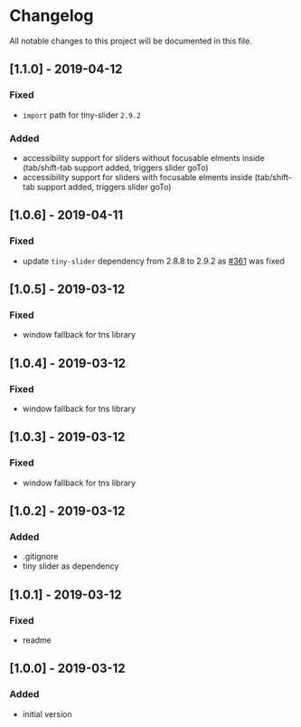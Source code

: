 # Changelog
All notable changes to this project will be documented in this file.

## [1.1.0] - 2019-04-12

### Fixed
- `import` path for tiny-slider `2.9.2`

### Added
- accessibility support for sliders without focusable elments inside (tab/shift-tab support added, triggers slider goTo)
- accessibility support for sliders with focusable elments inside (tab/shift-tab support added, triggers slider goTo)

## [1.0.6] - 2019-04-11

### Fixed
- update `tiny-slider` dependency from 2.8.8 to 2.9.2 as [#361](https://github.com/ganlanyuan/tiny-slider/issues/361) was fixed

## [1.0.5] - 2019-03-12

### Fixed
- window fallback for tns library

## [1.0.4] - 2019-03-12

### Fixed
- window fallback for tns library

## [1.0.3] - 2019-03-12

### Fixed
- window fallback for tns library

## [1.0.2] - 2019-03-12

### Added
- .gitignore
- tiny slider as dependency

## [1.0.1] - 2019-03-12

### Fixed
- readme

## [1.0.0] - 2019-03-12

### Added
- initial version
